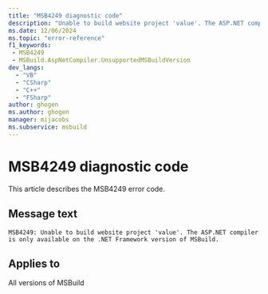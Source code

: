 ```yaml
---
title: "MSB4249 diagnostic code"
description: "Unable to build website project 'value'. The ASP.NET compiler is only available on the .NET Framework version of MSBuild."
ms.date: 12/06/2024
ms.topic: "error-reference"
f1_keywords:
 - MSB4249
 - MSBuild.AspNetCompiler.UnsupportedMSBuildVersion
dev_langs:
  - "VB"
  - "CSharp"
  - "C++"
  - "FSharp"
author: ghogen
ms.author: ghogen
manager: mijacobs
ms.subservice: msbuild
---
```


# MSB4249 diagnostic code

<!-- :::ErrorDefinitionDescription::: -->
<!-- :::editable-content name="introDescription"::: -->
This article describes the MSB4249 error code.
<!-- :::editable-content-end::: -->

## Message text

```output
MSB4249: Unable to build website project 'value'. The ASP.NET compiler is only available on the .NET Framework version of MSBuild.
```

<!-- :::editable-content name="postOutputDescription"::: -->
<!--
{StrBegin="MSB4249: "}
-->
<!-- :::editable-content-end::: -->
<!-- :::ErrorDefinitionDescription-end::: -->

## Applies to

All versions of MSBuild
